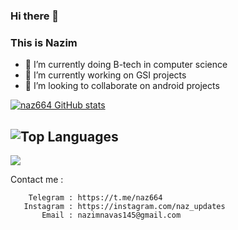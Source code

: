 ### Hi there 👋

### This is Nazim

- 🌱 I’m currently doing B-tech in computer science
- 🔭 I’m currently working on GSI projects
- 👯 I’m looking to collaborate on android projects


[![naz664 GitHub stats](https://github-readme-stats.vercel.app/api?username=naz664&show_icons=t&title_color=8571FF&icon_color=E4FF6B&show_icons=true&theme=dark)](https://github.com/anuraghazra/github-readme-stats)


![Top Languages](https://github-readme-stats.vercel.app/api/top-langs/?username=naz664&layout=compact&theme=radical)
------------------------------------------------------------------------------------------------------------------------------------------------------------------------------

![](https://komarev.com/ghpvc/?username=naz664)


Contact me :

        Telegram : https://t.me/naz664
       Instagram : https://instagram.com/naz_updates
           Email : nazimnavas145@gmail.com

